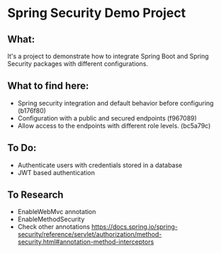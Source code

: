 # Spring Security Demo Project

## What:
It's a project to demonstrate how to integrate Spring Boot and Spring Security packages with different configurations.

## What to find here:
* Spring security integration and default behavior before configuring (b176f80)
* Configuration with a public and secured endpoints  (f967089) 
* Allow access to the endpoints with different role levels. (bc5a79c)

## To Do:
* Authenticate users with credentials stored in a database
* JWT based authentication

## To Research
* EnableWebMvc annotation
* EnableMethodSecurity
* Check other annotations https://docs.spring.io/spring-security/reference/servlet/authorization/method-security.html#annotation-method-interceptors
